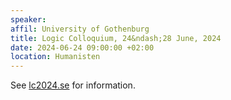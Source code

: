 ```yaml
---
speaker: 
affil: University of Gothenburg
title: Logic Colloquium, 24&ndash;28 June, 2024
date: 2024-06-24 09:00:00 +02:00
location: Humanisten
---
```


See [lc2024.se](https://lc2024.se) for information.

